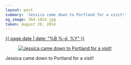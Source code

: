```yaml
---
layout: post
summary: 'Jessica came down to Portland for a visit!'
og_image: 364-1024.jpg
taken: August 28, 2014
---
```


<div class="post">
 <time>
  <a href="/364">
   {{ page.date | date: "%B %-d, %Y" }}
  </a>
 </time>
 <a href="/364">
  <figure data-taken="8/28/2014">
   <img alt="Jessica came down to Portland for a visit!" sizes="(min-width: 700px) 50vw, calc(100vw - 2rem)" src="{{ site.assets_url }}/364-512.jpg" srcset="{{ site.assets_url }}/364-1024.jpg 1024w, {{ site.assets_url }}/364-768.jpg 768w, {{ site.assets_url }}/364-512.jpg 512w, {{ site.assets_url }}/364-256.jpg 256w"/>
  </figure>
 </a>
 <span>
  Jessica came down to Portland for a visit!
 </span>
</div>
